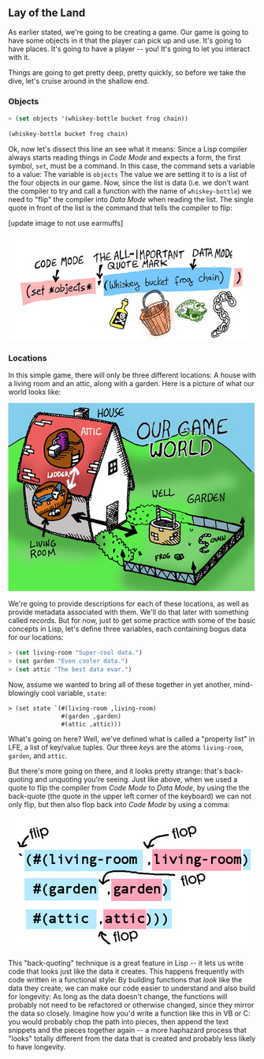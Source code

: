 ## Lay of the Land

As earlier stated, we're going to be creating a game. Our game is going to have some objects in it that the player can pick up and use. It's going to have places. It's going to have a player -- you! It's going to let you interact with it.

Things are going to get pretty deep, pretty quickly, so before we take the dive, let's cruise around in the shallow end.

### Objects

```lisp
> (set objects '(whiskey-bottle bucket frog chain))
```
```lisp
(whiskey-bottle bucket frog chain)
```

Ok, now let's dissect this line an see what it means: Since a Lisp compiler always starts reading things in *Code Mode* and expects a form, the first symbol, ``set``, must be a command. In this case, the command sets a variable to a value: The variable is ``objects`` The value we are setting it to is a list of the four objects in our game. Now, since the list is data (i.e. we don't want the compiler to try and call a function with the name of ``whiskey-bottle``) we need to "flip" the compiler into *Data Mode* when reading the list. The single quote in front of the list is the command that tells the compiler to flip:

[update image to not use earmuffs]

![](../images/objects.jpg)


### Locations

In this simple game, there will only be three different locations: A house with a living room and an attic, along with a garden. Here is a picture of what our world looks like:

![](../images/world.jpg)

We're going to provide descriptions for each of these locations, as well as provide metadata associated with them. We'll do that later with something called *records*. But for now, just to get some practice with some of the basic concepts in Lisp, let's define three variables, each containing bogus data for our locations:

```lisp
> (set living-room "Super-cool data.")
> (set garden "Even cooler data.")
> (set attic "The best data evar.")
```

Now, assume we wanted to bring all of these together in yet another, mind-blowingly cool variable, ``state``:

```liap
> (set state `(#(living-room ,living-room)
               #(garden ,garden)
               #(attic ,attic)))
```

What's going on here? Well, we've defined what is called a "property list" in LFE, a list of key/value tuples. Our three *keys* are the atoms ``living-room``, ``garden``, and ``attic``.

But there's more going on there, and it looks pretty strange: that's back-quoting and unquoting you're seeing. Just like above, when we used a quote to flip the compiler from *Code Mode* to *Data Mode*, by using the the back-quote (the quote in the upper left corner of the keyboard) we can not only flip, but then also flop back into *Code Mode* by using a comma:

![](../images/backquote.jpg)

This "back-quoting" technique is a great feature in Lisp -- it lets us write code that looks just like the data it creates. This happens frequently with code written in a functional style: By building functions that *look* like the data they create, we can make our code easier to understand and also build for longevity: As long as the data doesn't change, the functions will probably not need to be refactored or otherwise changed, since they mirror the data so closely. Imagine how you'd write a function like this in VB or C: you would probably chop the path into pieces, then append the text snippets and the pieces together again -- a more haphazard process that "looks" totally different from the data that is created and probably less likely to have longevity.
